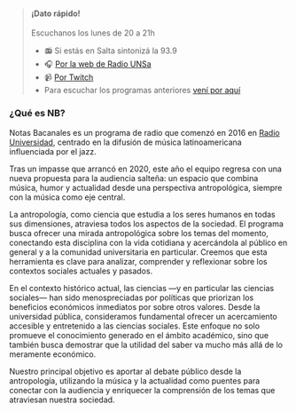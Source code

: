 <!--
.. title: Sobre Notas Bacanales
.. slug: sobre-notas-bacanales
.. date: 2024-09-07 10:52:05 UTC-03:00
.. tags:
.. category:
.. link:
.. description:
.. type: text
-->

> #### ¡Dato rápido!
>
> Escuchanos los lunes de 20 a 21h
>
> - 📻 Si estás en Salta sintonizá la 93.9
> - 🎧 [Por la web de Radio UNSa](https://radio.unsa.edu.ar/)
> - 📹 [Por Twitch](https://radio.unsa.edu.ar/)
> - Para escuchar los programas anteriores [vení por aquí](https://radio.unsa.edu.ar/index.php/notas-bacanales)

### ¿Qué es NB?

Notas Bacanales es un programa de radio que comenzó en 2016 en [Radio Universidad](https://radio.unsa.edu.ar/), centrado en la difusión de música latinoamericana influenciada por el jazz.

Tras un impasse que arrancó en 2020, este año el equipo regresa con una nueva propuesta para la audiencia salteña: un espacio que combina música, humor y actualidad desde una perspectiva antropológica, siempre con la música como eje central.

La antropología, como ciencia que estudia a los seres humanos en todas sus dimensiones, atraviesa todos los aspectos de la sociedad. El programa busca ofrecer una mirada antropológica sobre los temas del momento, conectando esta disciplina con la vida cotidiana y acercándola al público en general y a la comunidad universitaria en particular. Creemos que esta herramienta es clave para analizar, comprender y reflexionar sobre los contextos sociales actuales y pasados.

En el contexto histórico actual, las ciencias —y en particular las ciencias sociales— han sido menospreciadas por políticas que priorizan los beneficios económicos inmediatos por sobre otros valores. Desde la universidad pública, consideramos fundamental ofrecer un acercamiento accesible y entretenido a las ciencias sociales. Este enfoque no solo promueve el conocimiento generado en el ámbito académico, sino que también busca demostrar que la utilidad del saber va mucho más allá de lo meramente económico.

Nuestro principal objetivo es aportar al debate público desde la antropología, utilizando la música y la actualidad como puentes para conectar con la audiencia y enriquecer la comprensión de los temas que atraviesan nuestra sociedad.
